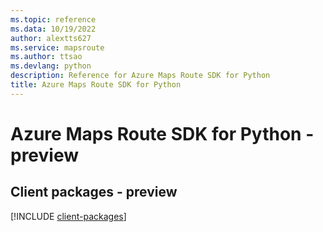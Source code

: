 ```yaml
---
ms.topic: reference
ms.data: 10/19/2022
author: alextts627
ms.service: mapsroute
ms.author: ttsao
ms.devlang: python
description: Reference for Azure Maps Route SDK for Python
title: Azure Maps Route SDK for Python
---
```

# Azure Maps Route SDK for Python - preview

## Client packages - preview
[!INCLUDE [client-packages](maps-route-client-index.md)]